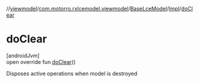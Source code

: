 //[viewmodel](../../../../index.md)/[com.motorro.rxlcemodel.viewmodel](../../index.md)/[BaseLceModel](../index.md)/[Impl](index.md)/[doClear](do-clear.md)

# doClear

[androidJvm]\
open override fun [doClear](do-clear.md)()

Disposes active operations when model is destroyed
